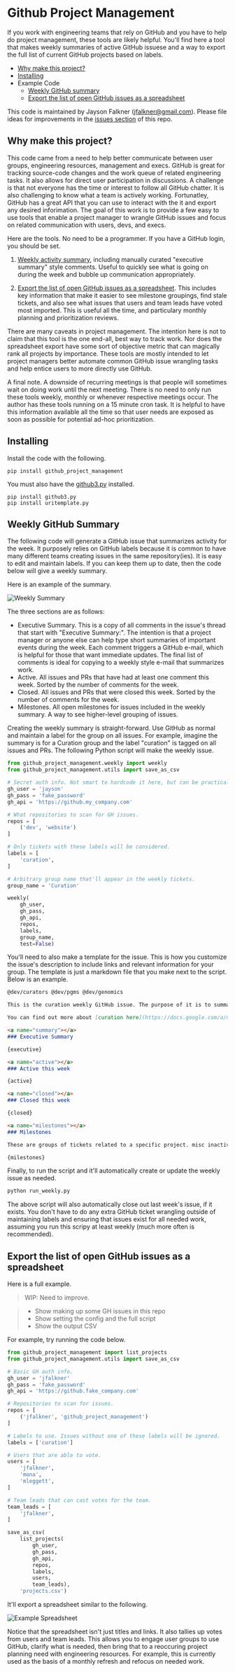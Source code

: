 Github Project Management
===

If you work with engineering teams that rely on GitHub and you have to help do project management, these tools are likely helpful. You'll find here a tool that makes weekly summaries of active GitHub issuese and a way to export the full list of current GitHub projects based on labels.

- [Why make this project?](#why-make-this-project)
- [Installing](#installing)
- Example Code
  - [Weekly GitHub summary](#weekly-github-summary)
  - [Export the list of open GitHub issues as a spreadsheet](#export-the-list-of-open-github-issues-as-a-spreadsheet)

This code is maintained by Jayson Falkner (jfalkner@gmail.com). Please file
ideas for improvements in the [issues section](https://github.com/jfalkner/github_project_management/issues) of this repo.

Why make this project?
---

This code came from a need to help better communicate between user groups, engineering resources, management and execs. GitHub is great for tracking source-code changes and the work queue of related engineering tasks. It also allows for direct user participation in discussions. A challenge is that not everyone has the time or interest to follow all GitHub chatter. It is also challenging to know what a team is actively working. Fortunatley, GitHub has a great API that you can use to interact with the it and export any desired inforimation. The goal of this work is to provide a few easy to use tools that enable a project manager to wrangle GitHub issues and focus on related communication with users, devs, and execs.

Here are the tools. No need to be a programmer. If you have a GitHub login, you should be set.

1. [Weekly activity summary](#weekly-github-summary), including manually curated "executive summary" style comments. Useful to quickly see what is going on during the week and bubble up communication appropriately.

2. [Export the list of open GitHub issues as a spreadsheet](#export-the-list-of-open-github-issues-as-a-spreadsheet). This includes key information that make it easier to see milestone groupings, find stale tickets, and also see what issues that users and team leads have voted most imported. This is useful all the time, and particulary monthly planning and prioritization reviews. 


There are many caveats in project management. The intention here is not to claim that this tool is the one end-all, best way to track work. Nor does the spreadsheet export have some sort of objective metric that can magically rank all projects by importance. These tools are mostly intended to let project managers better automate common GitHub issue wrangling tasks and help entice users to more directly use GitHub.

A final note. A downside of recurring meetings is that people will sometimes wait on doing work until the next meeting. There is no need to only run these tools weekly, monthly or whenever respective meetings occur. The author has these tools running on a 15 minute cron task. It is helpful to have this information available all the time so that user needs are exposed as soon as possible for potential ad-hoc prioritization.

Installing
---

Install the code with the following.

```
pip install github_project_management
```

You must also have the [github3.py](https://github3py.readthedocs.org/en/master/index.html) installed.

```
pip install github3.py
pip install uritemplate.py
```


Weekly GitHub Summary
---

The following code will generate a GitHub issue that summarizes activity for the week. It purposely relies on GitHub labels because it is common to have many different teams creating issues in the same repository(ies). It is easy to edit and maintain labels. If you can keep them up to date, then the code below will give a weekly summary.

Here is an example of the summary.

![Weekly Summary]()

The three sections are as follows:

- Executive Summary. This is a copy of all comments in the issue's thread that start with "Executive Summary:". The intention is that a project manager or anyone else can help type short summaries of important events during the week. Each comment triggers a GitHub e-mail, which is helpful for those that want immediate updates. The final list of comments is ideal for copying to a weekly style e-mail that summarizes work.
- Active. All issues and PRs that have had at least one comment this week. Sorted by the number of comments for the week.
- Closed. All issues and PRs that were closed this week. Sorted by the number of comments for the week.
- Milestones. All open milestones for issues included in the weekly summary. A way to see higher-level grouping of issues.

Creating the weekly summary is straight-forward. Use GitHub as normal and maintain a label for the group on all issues. For example, imagine the summary is for a Curation group and the label "curation" is tagged on all issues and PRs. The following Python script will make the weekly issue.

```python
from github_project_management.weekly import weekly
from github_project_management.utils import save_as_csv

# Secret auth info. Not smart to hardcode it here, but can be practical.
gh_user = 'jayson'
gh_pass = 'fake_password'
gh_api = 'https://github.my_company.com'

# What repositories to scan for GH issues.
repos = [
    ('dev', 'website')
]

# Only tickets with these labels will be considered.
labels = [
    'curation',
]

# Arbitrary group name that'll appear in the weekly tickets.
group_name = 'Curation'

weekly(
    gh_user,
    gh_pass,
    gh_api,
    repos,
    labels,
    group_name,
    test=False)
```

You'll need to also make a template for the issue. This is how you customize the issue's description to include links and relevant information for your group. The template is just a markdown file that you make next to the script. Below is an example.

```md
@dev/curators @dev/pgms @dev/genomics

This is the curation weekly GitHub issue. The purpose of it is to summarize needing work and related discussions. GitHub is used because it is the primary tool Counsyl engineers use to track work and report progress.

You can find out more about [curation here](https://docs.google.com/a/my_company/document/d/.../edit?usp=sharing). More information about the weekly, monthly and project management process in [here](https://docs.google.com/a/my_company/document/d/.../edit?usp=sharing).

<a name="summary"></a>
### Executive Summary

{executive}

<a name="active"></a>
### Active this week

{active}

<a name="closed"></a>
### Closed this week

{closed}

<a name="milestones"></a>
### Milestones

These are groups of tickets related to a specific project. misc inactive tickets are binned in the "Curation Backlog" milestone. this list is intended to help summarize the [full set of tickets open for curation](https://github.counsyl.com/dev/website/labels/curation). 

{milestones}
```

Finally, to run the script and it'll automatically create or update the weekly issue as needed.

```bash
python run_weekly.py
```

The above script will also automatically close out last week's issue, if it exists. You don't have to do any extra GitHub ticket wrangling outside of maintaining labels and ensuring that issues exist for all needed work, assuming you run this scripy at least weekly (much more often is recommended).


Export the list of open GitHub issues as a spreadsheet
---

Here is a full example.

>WIP: Need to improve.

>- Show making up some GH issues in this repo
>- Show setting the config and the full script
>- Show the output CSV

For example, try running the code below.

```python
from github_project_management import list_projects
from github_project_management.utils import save_as_csv

# Basic GH auth info.
gh_user = 'jfalkner'
gh_pass = 'fake_password'
gh_api = 'https://github.fake_company.com'

# Repositories to scan for issues.
repos = [
    ('jfalkner', 'github_project_management')
]

# Labels to use. Issues without one of these labels will be ignored.
labels = ['curation']

# Users that are able to vote.
users = [
    'jfalkner',
    'mona',
    'mleggett',
]

# Team leads that can cast votes for the team.
team_leads = [
    'jfalkner',
]

save_as_csv(
    list_projects(
        gh_user,
        gh_pass,
        gh_api,
        repos,
        labels,
        users,
        team_leads),
    'projects.csv')
```

It'll export a spreadsheet similar to the following.

![Example Spreadsheet](images/example_spreadsheet.png)

Notice that the spreadsheet isn't just titles and links. It also tallies up
votes from users and team leads. This allows you to engage user groups to use 
GitHub, clarify what is needed, then bring that to a reoccuring project
planning need with engineering resources. For example, this is currently used
as the basis of a monthly refresh and refocus on needed work.
